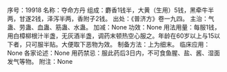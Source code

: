 序号：19918
名称：夺命方丹
组成：麝香1钱半，大黄（生用）5钱，黑牵牛半两，甘遂2钱，泽泻半两，香附子2钱。
出处：《普济方》卷一九四。
主治：气蛊、劳蛊、血蛊、筋蛊、水蛊。
加减：None
功效：None
用法用量：每服1钱，用白樟柳根汁半盏，无灰酒半盏，调药末顿热空心服之。年龄在60岁以上与15以下者，只可服半贴。大便取下恶物为效。
制备方法：上为细末。
临床应用：None
各家论述：None
用药禁忌：服此药后3日内，不可食鱼腥、盐、酱、湿面发气等物。
附注：None
